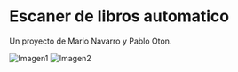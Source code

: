 Escaner de libros automatico
============================
Un proyecto de Mario Navarro y Pablo Oton.



![Imagen1](http://i.gyazo.com/fb20c3760d65ccf924531efab7c1a3b4.png)
![Imagen2](http://i.gyazo.com/1a5dec6576b23358d52b24a8013a377f.png)


